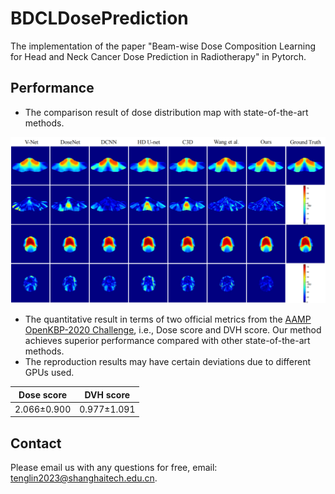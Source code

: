 # BDCLDosePrediction
The implementation of the paper "Beam-wise Dose Composition Learning for Head and Neck Cancer Dose Prediction in Radiotherapy" in Pytorch.
## Performance
* The comparison result of dose distribution map with state-of-the-art methods.
<img src="https://github.com/TL9792/BDCLDosePrediction/blob/main/dosemap.png" width="800px">  

* The quantitative result in terms of two official metrics from the [AAMP OpenKBP-2020 Challenge](https://competitions.codalab.org/competitions/23428#results), i.e., Dose score and DVH score. Our method achieves superior performance compared with other state-of-the-art methods. 
* The reproduction results may have certain deviations due to different GPUs used. 

Dose score  |  DVH score    
----  |  ----
2.066±0.900  |  0.977±1.091  

 
## Contact  
Please email us with any questions for free, email: tenglin2023@shanghaitech.edu.cn.

